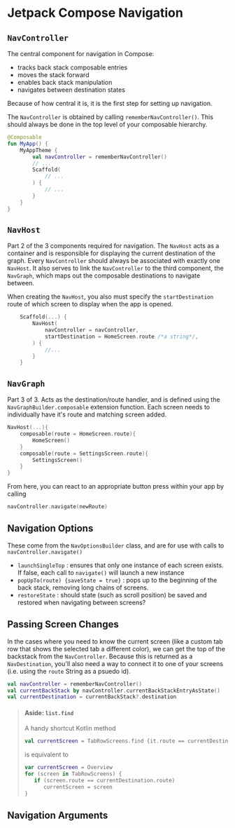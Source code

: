 # Jetpack Compose Navigation
## `NavController`
The central component for navigation in Compose:
- tracks back stack composable entries
- moves the stack forward
- enables back stack manipulation
- navigates between destination states

Because of how central it is, it is the first step for setting up navigation.

The `NavController` is obtained by calling `rememberNavController()`. This should always be done in the top level of your composable hierarchy. 
```kotlin
@Composable
fun MyApp() {
    MyAppTheme {
        val navController = rememberNavController()
        // ...
        Scaffold(
            // ...
        ) {
            // ...
        }
    }
}
```

## `NavHost`
Part 2 of the 3 components required for navigation. The `NavHost` acts as a container and is responsible for displaying the current destination of the graph. Every `NavController` should always be associated with exactly one `NavHost`. It also serves to link the `NavController` to the third component, the `NavGraph`, which maps out the composable destinations to navigate between.

When creating the `NavHost`, you also must specify the `startDestination` route of which screen to display when the app is opened.
```kotlin
    Scaffold(...) {
        NavHost(
            navController = navController,
            startDestination = HomeScreen.route /*a string*/,
        ) {
            //...
        }
    }
```

## `NavGraph`
Part 3 of 3. Acts as the destination/route handler, and is defined using the `NavGraphBuilder.composable` extension function. Each screen needs to individually have it's route and matching screen added.
```kotlin
NavHost(...){
    composable(route = HomeScreen.route){
        HomeScreen()
    }
    composable(route = SettingsScreen.route){
        SettingsScreen()
    }
}
```

From here, you can react to an appropriate button press within your app by calling
```kotlin
navController.navigate(newRoute)
```

## Navigation Options
These come from the `NavOptionsBuilder` class, and are for use with calls to `navController.navigate()`
- `launchSingleTop` : ensures that only one instance of each screen exists. If false, each call to `navigate()` will launch a new instance
- `popUpTo(route) {saveState = true}` : pops up to the beginning of the back stack, removing long chains of screens.
- `restoreState` : should state (such as scroll position) be saved and restored when navigating between screens?

## Passing Screen Changes
In the cases where you need to know the current screen (like a custom tab row that shows the selected tab a different color), we can get the top of the backstack from the `NavController`. Because this is returned as a `NavDestination`, you'll also need a way to connect it to one of your screens (i.e. using the `route` String as a psuedo id).

```kotlin
val navController = rememberNavController()
val currentBackStack by navController.currentBackStackEntryAsState()
val currentDestination = currentBackStack?.destination
```

> #### Aside: `list.find`
> A handy shortcut Kotlin method
> ```kotlin
> val currentScreen = TabRowScreens.find {it.route == currentDestination.route} ?: Overview
> ```
> is equivalent to 
> ```kotlin
> var currentScreen = Overview
> for (screen in TabRowScreens) {
>    if (screen.route == currentDestination.route)
>       currentScreen = screen
> }
> ```

## Navigation Arguments
